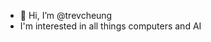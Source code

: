 - 👋 Hi, I’m @trevcheung
- I'm interested in all things computers and AI

<!---
trevcheung/trevcheung is a ✨ special ✨ repository because its `README.md` (this file) appears on your GitHub profile.
You can click the Preview link to take a look at your changes.
--->
